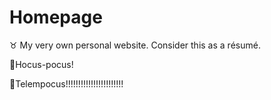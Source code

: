 # Homepage

♉ My very own personal website. Consider this as a résumé.

🧙Hocus-pocus!

🧙Telempocus!!!!!!!!!!!!!!!!!!!!!!!
